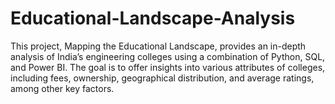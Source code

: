 # Educational-Landscape-Analysis
This project, Mapping the Educational Landscape, provides an in-depth analysis of India’s engineering colleges using a combination of Python, SQL, and Power BI. The goal is to offer insights into various attributes of colleges, including fees, ownership, geographical distribution, and average ratings, among other key factors.
